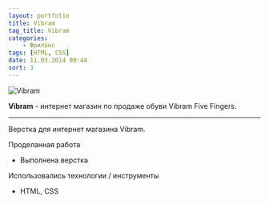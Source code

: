 ```yaml
---
layout: portfolio
title: Vibram
tag_title: Vibram
categories:
    - Фриланс
tags: [HTML, CSS]
date: 11.03.2014 00:44
sort: 3
---
```


![Vibram](/assets/img/work/verstkavk.jpg)

**Vibram** - интернет магазин по продаже обуви Vibram Five Fingers.

---

Верстка для интернет магазина Vibram.

Проделанная работа

* Выполнена верстка

Использовались технологии / инструменты

* HTML, CSS
